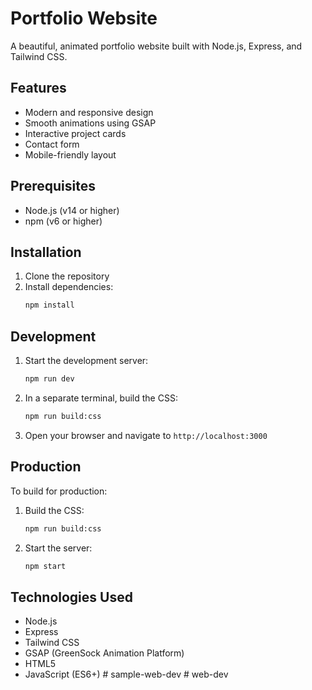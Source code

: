 # Portfolio Website

A beautiful, animated portfolio website built with Node.js, Express, and Tailwind CSS.

## Features

- Modern and responsive design
- Smooth animations using GSAP
- Interactive project cards
- Contact form
- Mobile-friendly layout

## Prerequisites

- Node.js (v14 or higher)
- npm (v6 or higher)

## Installation

1. Clone the repository
2. Install dependencies:
   ```bash
   npm install
   ```

## Development

1. Start the development server:
   ```bash
   npm run dev
   ```

2. In a separate terminal, build the CSS:
   ```bash
   npm run build:css
   ```

3. Open your browser and navigate to `http://localhost:3000`

## Production

To build for production:

1. Build the CSS:
   ```bash
   npm run build:css
   ```

2. Start the server:
   ```bash
   npm start
   ```

## Technologies Used

- Node.js
- Express
- Tailwind CSS
- GSAP (GreenSock Animation Platform)
- HTML5
- JavaScript (ES6+) #   s a m p l e - w e b - d e v  
 #   w e b - d e v  
 